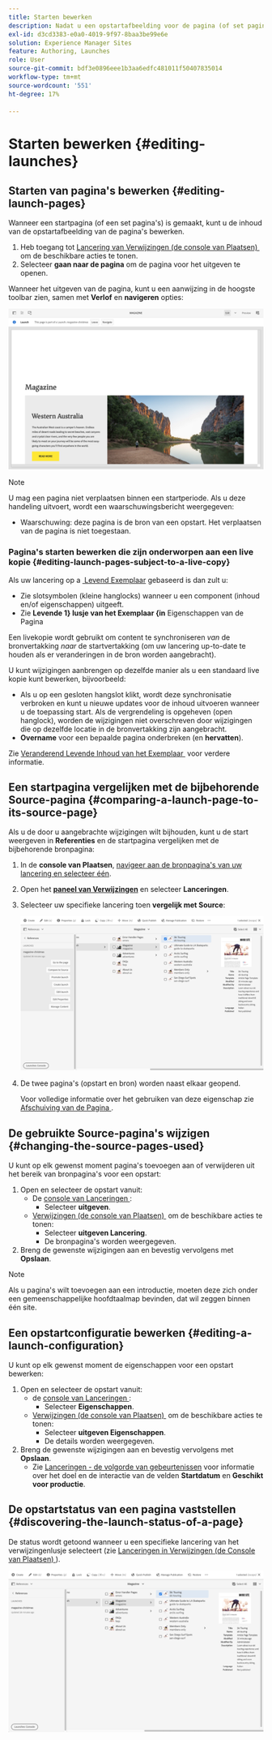 ```yaml
---
title: Starten bewerken
description: Nadat u een opstartafbeelding voor de pagina (of set pagina's) hebt gemaakt, kunt u de inhoud bewerken in de opstartafbeelding van de pagina's.
exl-id: d3cd3383-e0a0-4019-9f97-8baa3be99e6e
solution: Experience Manager Sites
feature: Authoring, Launches
role: User
source-git-commit: bdf3e0896eee1b3aa6edfc481011f50407835014
workflow-type: tm+mt
source-wordcount: '551'
ht-degree: 17%

---
```


# Starten bewerken {#editing-launches}

## Starten van pagina&#39;s bewerken {#editing-launch-pages}

Wanneer een startpagina (of een set pagina&#39;s) is gemaakt, kunt u de inhoud van de opstartafbeelding van de pagina&#39;s bewerken.

1. Heb toegang tot [&#x200B; Lancering van Verwijzingen (de console van Plaatsen) &#x200B;](/help/sites-cloud/authoring/launches/overview.md#launches-in-references-sites-console) om de beschikbare acties te tonen.
1. Selecteer **gaan naar de pagina** om de pagina voor het uitgeven te openen.

Wanneer het uitgeven van de pagina, kunt u een aanwijzing in de hoogste toolbar zien, samen met **Verlof** en **navigeren** opties:

![&#x200B; Verlof en navigeer lancering van de Redacteur van de Pagina &#x200B;](/help/sites-cloud/authoring/assets/launches-edit-01.png)

>[!NOTE]
>
>U mag een pagina niet verplaatsen binnen een startperiode. Als u deze handeling uitvoert, wordt een waarschuwingsbericht weergegeven:
>
>* Waarschuwing: deze pagina is de bron van een opstart. Het verplaatsen van de pagina is niet toegestaan.

### Pagina&#39;s starten bewerken die zijn onderworpen aan een live kopie {#editing-launch-pages-subject-to-a-live-copy}

Als uw lancering op a [&#x200B; Levend Exemplaar &#x200B;](/help/sites-cloud/administering/msm/overview.md) gebaseerd is dan zult u:

* Zie slotsymbolen (kleine hanglocks) wanneer u een component (inhoud en/of eigenschappen) uitgeeft.
* Zie **Levende 1&rbrace; lusje van het Exemplaar &lbrace;in** Eigenschappen van de Pagina **&#x200B;**

Een livekopie wordt gebruikt om content te synchroniseren *van* de bronvertakking *naar* de startvertakking (om uw lancering up-to-date te houden als er veranderingen in de bron worden aangebracht).

U kunt wijzigingen aanbrengen op dezelfde manier als u een standaard live kopie kunt bewerken, bijvoorbeeld:

* Als u op een gesloten hangslot klikt, wordt deze synchronisatie verbroken en kunt u nieuwe updates voor de inhoud uitvoeren wanneer u de toepassing start. Als de vergrendeling is opgeheven (open hanglock), worden de wijzigingen niet overschreven door wijzigingen die op dezelfde locatie in de bronvertakking zijn aangebracht.
* **Overname** voor een bepaalde pagina onderbreken (en **hervatten**).

Zie [&#x200B; Veranderend Levende Inhoud van het Exemplaar &#x200B;](/help/sites-cloud/administering/msm/creating-live-copies.md) voor verdere informatie.

## Een startpagina vergelijken met de bijbehorende Source-pagina {#comparing-a-launch-page-to-its-source-page}

Als u de door u aangebrachte wijzigingen wilt bijhouden, kunt u de start weergeven in **Referenties** en de startpagina vergelijken met de bijbehorende bronpagina:

1. In de **console van Plaatsen**, [&#x200B; navigeer aan de bronpagina&#39;s van uw lancering en selecteer één &#x200B;](/help/sites-cloud/authoring/basic-handling.md#viewing-and-selecting-resources).
1. Open het **[paneel van Verwijzingen](/help/sites-cloud/authoring/basic-handling.md#references)** en selecteer **Lanceringen**.
1. Selecteer uw specifieke lancering toen **vergelijk met Source**:

   ![&#x200B; Vergelijkende lancering aan bron &#x200B;](/help/sites-cloud/authoring/assets/launches-compare.png)

1. De twee pagina&#39;s (opstart en bron) worden naast elkaar geopend.

   Voor volledige informatie over het gebruiken van deze eigenschap zie [&#x200B; Afschuiving van de Pagina &#x200B;](/help/sites-cloud/authoring/sites-console/page-diff.md).

## De gebruikte Source-pagina&#39;s wijzigen {#changing-the-source-pages-used}

U kunt op elk gewenst moment pagina&#39;s toevoegen aan of verwijderen uit het bereik van bronpagina&#39;s voor een opstart:

1. Open en selecteer de opstart vanuit:
   * De [&#x200B; console van Lanceringen &#x200B;](/help/sites-cloud/authoring/launches/overview.md#the-launches-console):
      * Selecteer **uitgeven**.
   * [&#x200B; Verwijzingen (de console van Plaatsen) &#x200B;](/help/sites-cloud/authoring/launches/overview.md#launches-in-references-sites-console) om de beschikbare acties te tonen:
      * Selecteer **uitgeven Lancering**.
      * De bronpagina&#39;s worden weergegeven.
1. Breng de gewenste wijzigingen aan en bevestig vervolgens met **Opslaan**.

>[!NOTE]
>
>Als u pagina&#39;s wilt toevoegen aan een introductie, moeten deze zich onder een gemeenschappelijke hoofdtaalmap bevinden, dat wil zeggen binnen één site.

## Een opstartconfiguratie bewerken {#editing-a-launch-configuration}

U kunt op elk gewenst moment de eigenschappen voor een opstart bewerken:

1. Open en selecteer de opstart vanuit:
   * de [&#x200B; console van Lanceringen &#x200B;](/help/sites-cloud/authoring/launches/overview.md#the-launches-console):
      * Selecteer **Eigenschappen**.
   * [&#x200B; Verwijzingen (de console van Plaatsen) &#x200B;](/help/sites-cloud/authoring/launches/overview.md#launches-in-references-sites-console) om de beschikbare acties te tonen:
      * Selecteer **uitgeven Eigenschappen**.
      * De details worden weergegeven.
1. Breng de gewenste wijzigingen aan en bevestig vervolgens met **Opslaan**.
   * Zie [Lanceringen - de volgorde van gebeurtenissen](/help/sites-cloud/authoring/launches/overview.md#launches-the-order-of-events) voor informatie over het doel en de interactie van de velden **Startdatum** en **Geschikt voor productie**.

## De opstartstatus van een pagina vaststellen {#discovering-the-launch-status-of-a-page}

De status wordt getoond wanneer u een specifieke lancering van het verwijzingenlusje selecteert (zie [&#x200B; Lanceringen in Verwijzingen (de Console van Plaatsen) &#x200B;](/help/sites-cloud/authoring/launches/overview.md#launches-in-references-sites-console)).

![&#x200B; ontdekt lanceringsstatus &#x200B;](/help/sites-cloud/authoring/assets/launches-status.png)

